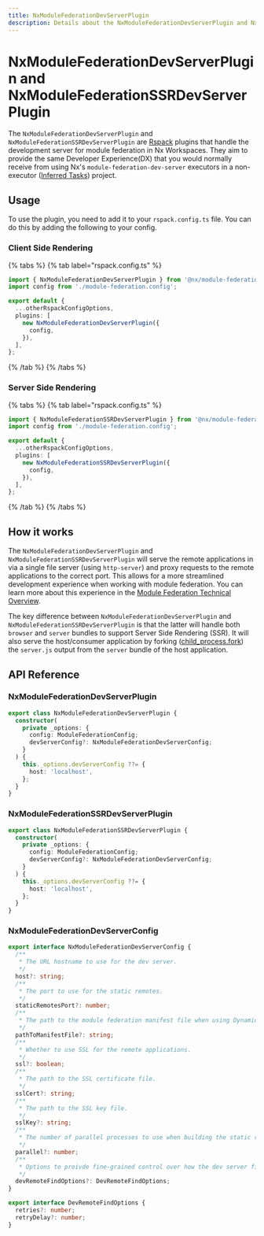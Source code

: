 ```yaml
---
title: NxModuleFederationDevServerPlugin
description: Details about the NxModuleFederationDevServerPlugin and NxModuleFederationSSRDevServerPlugin
---
```


# NxModuleFederationDevServerPlugin and NxModuleFederationSSRDevServerPlugin

The `NxModuleFederationDevServerPlugin` and `NxModuleFederationSSRDevServerPlugin` are [Rspack](https://rspack.dev) plugins that handle the development server for module federation in Nx Workspaces. They aim to provide the same Developer Experience(DX) that you would normally receive from using Nx's `module-federation-dev-server` executors in a non-executor ([Inferred Tasks](/concepts/inferred-tasks)) project.

## Usage

To use the plugin, you need to add it to your `rspack.config.ts` file. You can do this by adding the following to your config.

### Client Side Rendering

{% tabs %}
{% tab label="rspack.config.ts" %}

```ts
import { NxModuleFederationDevServerPlugin } from '@nx/module-federation/rspack';
import config from './module-federation.config';

export default {
  ...otherRspackConfigOptions,
  plugins: [
    new NxModuleFederationDevServerPlugin({
      config,
    }),
  ],
};
```

{% /tab %}
{% /tabs %}

### Server Side Rendering

{% tabs %}
{% tab label="rspack.config.ts" %}

```ts
import { NxModuleFederationSSRDevServerPlugin } from '@nx/module-federation/rspack';
import config from './module-federation.config';

export default {
  ...otherRspackConfigOptions,
  plugins: [
    new NxModuleFederationSSRDevServerPlugin({
      config,
    }),
  ],
};
```

{% /tab %}
{% /tabs %}

## How it works

The `NxModuleFederationDevServerPlugin` and `NxModuleFederationSSRDevServerPlugin` will serve the remote applications in via a single file server (using `http-server`) and proxy requests to the remote applications to the correct port. This allows for a more streamlined development experience when working with module federation.
You can learn more about this experience in the [Module Federation Technical Overview](/concepts/module-federation/nx-module-federation-technical-overview).

The key difference between `NxModuleFederationDevServerPlugin` and `NxModuleFederationSSRDevServerPlugin` is that the latter will handle both `browser` and `server` bundles to support Server Side Rendering (SSR). It will also serve the host/consumer application by forking ([child_process.fork](https://nodejs.org/api/child_process.html#child_processforkmodulepath-args-options)) the `server.js` output from the `server` bundle of the host application.

## API Reference

### NxModuleFederationDevServerPlugin

```ts
export class NxModuleFederationDevServerPlugin {
  constructor(
    private _options: {
      config: ModuleFederationConfig;
      devServerConfig?: NxModuleFederationDevServerConfig;
    }
  ) {
    this._options.devServerConfig ??= {
      host: 'localhost',
    };
  }
}
```

### NxModuleFederationSSRDevServerPlugin

```ts
export class NxModuleFederationSSRDevServerPlugin {
  constructor(
    private _options: {
      config: ModuleFederationConfig;
      devServerConfig?: NxModuleFederationDevServerConfig;
    }
  ) {
    this._options.devServerConfig ??= {
      host: 'localhost',
    };
  }
}
```

### NxModuleFederationDevServerConfig

```ts
export interface NxModuleFederationDevServerConfig {
  /**
   * The URL hostname to use for the dev server.
   */
  host?: string;
  /**
   * The port to use for the static remotes.
   */
  staticRemotesPort?: number;
  /**
   * The path to the module federation manifest file when using Dynamic Module Federation.
   */
  pathToManifestFile?: string;
  /**
   * Whether to use SSL for the remote applications.
   */
  ssl?: boolean;
  /**
   * The path to the SSL certificate file.
   */
  sslCert?: string;
  /**
   * The path to the SSL key file.
   */
  sslKey?: string;
  /**
   * The number of parallel processes to use when building the static remotes.
   */
  parallel?: number;
  /**
   * Options to proivde fine-grained control over how the dev server finds the remote applications.
   */
  devRemoteFindOptions?: DevRemoteFindOptions;
}

export interface DevRemoteFindOptions {
  retries?: number;
  retryDelay?: number;
}
```
